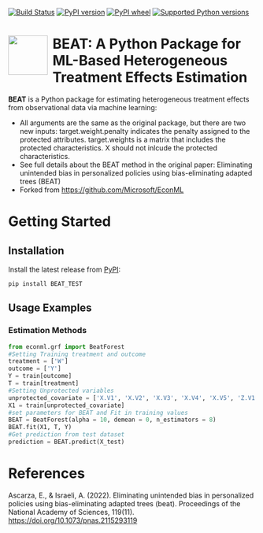 [![Build Status](https://dev.azure.com/ms/EconML/_apis/build/status/Microsoft.EconML?branchName=main)](https://dev.azure.com/ms/EconML/_build/latest?definitionId=49&branchName=main)
[![PyPI version](https://img.shields.io/pypi/v/econml.svg)](https://pypi.org/project/econml/)
[![PyPI wheel](https://img.shields.io/pypi/wheel/econml.svg)](https://pypi.org/project/econml/)
[![Supported Python versions](https://img.shields.io/pypi/pyversions/econml.svg)](https://pypi.org/project/econml/)



<h1><img src="doc/econml-logo-icon.png" width="80px" align="left" style="margin-right: 10px;"> BEAT: A Python Package for ML-Based Heterogeneous Treatment Effects Estimation</h1>

**BEAT** is a Python package for estimating heterogeneous treatment effects from observational data via machine learning:

* All arguments are the same as the original package, but there are two new inputs: target.weight.penalty indicates the penalty assigned to the protected attributes. target.weights is a matrix that includes the protected characteristics. X should not inlcude the protected characteristics. 
* See full details about the BEAT method in the original paper: Eliminating unintended bias in personalized policies using bias-eliminating adapted trees (BEAT)
* Forked from https://github.com/Microsoft/EconML


# Getting Started

## Installation

Install the latest release from [PyPI](https://pypi.org/project/BEAT_TEST/):
```
pip install BEAT_TEST
```
## Usage Examples
### Estimation Methods

  ```Python
  from econml.grf import BeatForest
  #Setting Training treatment and outcome 
  treatment = ['W']
  outcome = ['Y']
  Y = train[outcome]
  T = train[treatment]
  #Setting Unprotected variables
  unprotected_covariate = ['X.V1', 'X.V2', 'X.V3', 'X.V4', 'X.V5', 'Z.V1', 'Z.V2', 'Z.V3', 'Z.V4']
  X1 = train[unprotected_covariate]
  #set parameters for BEAT and Fit in training values
  BEAT = BeatForest(alpha = 10, demean = 0, n_estimators = 8)                     
  BEAT.fit(X1, T, Y) 
  #Get prediction from test dataset
  prediction = BEAT.predict(X_test)
```

# References
Ascarza, E., &amp; Israeli, A. (2022). Eliminating unintended bias in personalized policies using bias-eliminating adapted trees (beat). Proceedings of the National Academy of Sciences, 119(11). https://doi.org/10.1073/pnas.2115293119 


